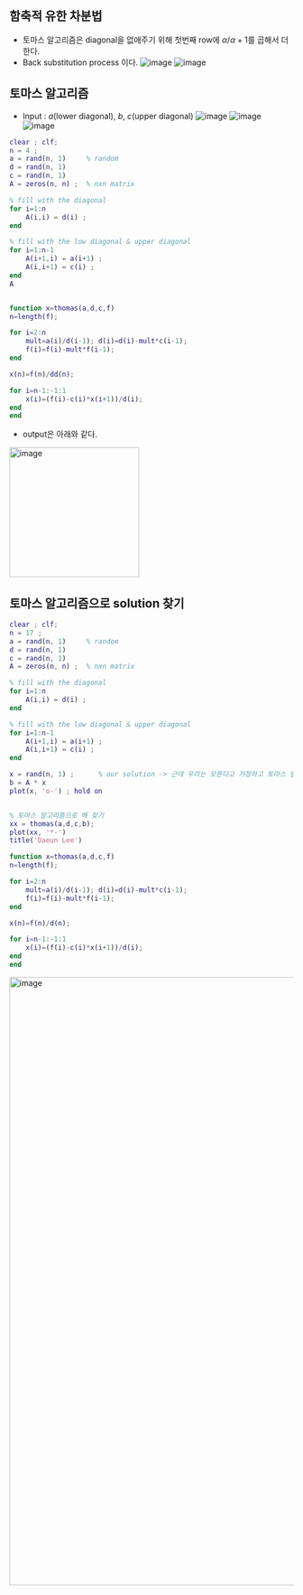 
## 함축적 유한 차분법 
- 토마스 알고리즘은 diagonal을 없애주기 위해 첫번째 row에 $\alpha / \alpha+1$를 곱해서 더한다.
- Back substitution process 이다. 
![image](https://github.com/daeunni/Basic_matlab/assets/62705839/3a24b798-8106-4399-89ea-1768696a8295)
![image](https://github.com/daeunni/Basic_matlab/assets/62705839/5f96cb08-9e4f-48df-ada7-e595c058227b)

## 토마스 알고리즘 
- Input : $a$(lower diagonal), $b$, $c$(upper diagonal)
![image](https://github.com/daeunni/Basic_matlab/assets/62705839/e6f9426e-74f4-4731-91ae-dcced2a1cfe6)
![image](https://github.com/daeunni/Basic_matlab/assets/62705839/13b7dd67-ae5c-433e-a283-bbebadda415b)
![image](https://github.com/daeunni/Basic_matlab/assets/62705839/0e6585d2-e82f-4935-8aee-c4a62e38c933)

```Matlab
clear ; clf; 
n = 4 ; 
a = rand(n, 1)     % random 
d = rand(n, 1) 
c = rand(n, 1) 
A = zeros(n, n) ;  % nxn matrix 

% fill with the diagonal 
for i=1:n 
    A(i,i) = d(i) ;   
end

% fill with the low diagonal & upper diagonal
for i=1:n-1 
    A(i+1,i) = a(i+1) ;   
    A(i,i+1) = c(i) ; 
end
A


function x=thomas(a,d,c,f)
n=length(f);

for i=2:n
    mult=a(i)/d(i-1); d(i)=d(i)-mult*c(i-1);
    f(i)=f(i)-mult*f(i-1);
end

x(n)=f(n)/dd(n);

for i=n-1:-1:1
    x(i)=(f(i)-c(i)*x(i+1))/d(i);
end
end
```
- output은 아래와 같다.
<img width="230" alt="image" src="https://github.com/daeunni/Basic_matlab/assets/62705839/b25ea504-a0e0-49e9-bd82-ffe93d869f95">


## 토마스 알고리즘으로 solution 찾기 

```Matlab
clear ; clf; 
n = 17 ; 
a = rand(n, 1)     % random 
d = rand(n, 1) 
c = rand(n, 1) 
A = zeros(n, n) ;  % nxn matrix 

% fill with the diagonal 
for i=1:n 
    A(i,i) = d(i) ;   
end

% fill with the low diagonal & upper diagonal
for i=1:n-1 
    A(i+1,i) = a(i+1) ;   
    A(i,i+1) = c(i) ; 
end

x = rand(n, 1) ;      % our solution -> 근데 우리는 모른다고 가정하고 토마스 알고리즘으로 찾을 것임 
b = A * x
plot(x, 'o-') ; hold on        


% 토마스 알고리즘으로 해 찾기 
xx = thomas(a,d,c,b);
plot(xx, '*-')
title('Daeun Lee')

function x=thomas(a,d,c,f)
n=length(f);

for i=2:n
    mult=a(i)/d(i-1); d(i)=d(i)-mult*c(i-1);
    f(i)=f(i)-mult*f(i-1);
end

x(n)=f(n)/d(n);

for i=n-1:-1:1
    x(i)=(f(i)-c(i)*x(i+1))/d(i);
end
end
```
<img width="1077" alt="image" src="https://github.com/daeunni/Basic_matlab/assets/62705839/b34059f5-5548-4f7a-b2f3-642b79973c86">



